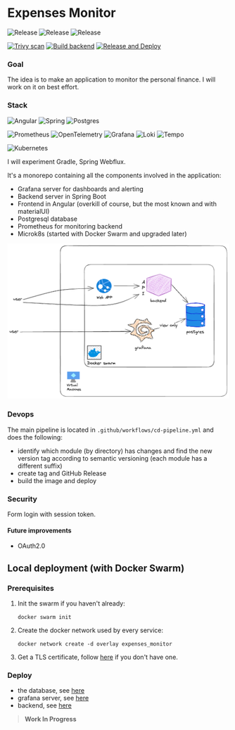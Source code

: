 # Expenses Monitor
![Release](https://img.shields.io/github/v/release/and-mora/expenses-monitor?label=monitoring-stack-release&sort=semver&filter=*-monitoring)
![Release](https://img.shields.io/github/v/release/and-mora/expenses-monitor?label=backend-release&sort=semver&filter=*-backend&color=blue)
![Release](https://img.shields.io/github/v/release/and-mora/expenses-monitor?label=frontend-release&sort=semver&filter=*-frontend&color=red)

[![Trivy scan](https://github.com/and-mora/expenses-monitor/actions/workflows/trivy.yml/badge.svg?branch=master)](https://github.com/and-mora/expenses-monitor/actions/workflows/trivy.yml)
[![Build backend](https://github.com/and-mora/expenses-monitor/actions/workflows/build-be.yml/badge.svg)](https://github.com/and-mora/expenses-monitor/actions/workflows/build-be.yml)
[![Release and Deploy](https://github.com/and-mora/expenses-monitor/actions/workflows/cd-pipeline.yml/badge.svg)](https://github.com/and-mora/expenses-monitor/actions/workflows/cd-pipeline.yml)

### Goal
The idea is to make an application to monitor the personal finance.
I will work on it on best effort.

### Stack
![Angular](https://img.shields.io/badge/Angular-DD0031?style=for-the-badge&logo=angular&logoColor=white)
![Spring](https://img.shields.io/badge/spring-%236DB33F.svg?style=for-the-badge&logo=spring&logoColor=white)
![Postgres](https://img.shields.io/badge/postgres-%23316192.svg?style=for-the-badge&logo=postgresql&logoColor=white)

![Prometheus](https://img.shields.io/badge/Prometheus-E6522C?style=for-the-badge&logo=Prometheus&logoColor=white)
![OpenTelemetry](https://img.shields.io/badge/OpenTelemetry-FFFFFF?&style=for-the-badge&logo=opentelemetry&logoColor=black)
![Grafana](https://img.shields.io/badge/grafana-%23F46800.svg?style=for-the-badge&logo=grafana&logoColor=white)
![Loki](https://img.shields.io/badge/Loki-%23F46800?style=for-the-badge&logo=grafana&logoColor=white)
![Tempo](https://img.shields.io/badge/Tempo-%23F46800?style=for-the-badge&logo=grafana&logoColor=white)

![Kubernetes](https://img.shields.io/badge/kubernetes-%23326ce5.svg?style=for-the-badge&logo=kubernetes&logoColor=white)


I will experiment Gradle, Spring Webflux.

It's a monorepo containing all the components involved in the application:
- Grafana server for dashboards and alerting
- Backend server in Spring Boot
- Frontend in Angular (overkill of course, but the most known and with materialUI)
- Postgresql database
- Prometheus for monitoring backend
- Microk8s (started with Docker Swarm and upgraded later)

![expenses-monitor-schema.png](docs/img/expenses-monitor-schema.png)

### Devops
The main pipeline is located in `.github/workflows/cd-pipeline.yml` and does the following:
- identify which module (by directory) has changes and find the new version tag according to semantic versioning (each module has a different suffix)
- create tag and GitHub Release
- build the image and deploy

### Security
Form login with session token.

#### Future improvements
- OAuth2.0

## Local deployment (with Docker Swarm)

### Prerequisites
1. Init the swarm if you haven't already:
    ```
    docker swarm init
    ```
2. Create the docker network used by every service:
    ```
    docker network create -d overlay expenses_monitor
    ```
3. Get a TLS certificate, follow [here](docs/tls_certificate.md) if you don't have one.

### Deploy
- the database, see [here](database/README.md)
- grafana server, see [here](monitoring/README.md)
- backend, see [here](backend/README.md)

> **Work In Progress**


